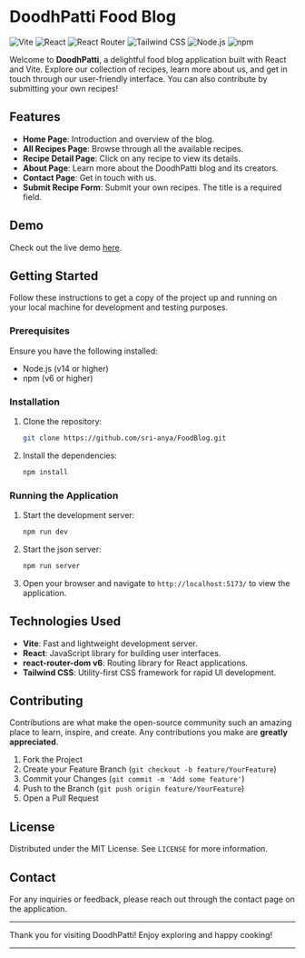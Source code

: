 # DoodhPatti Food Blog

![Vite](https://img.shields.io/badge/Vite-646CFF?style=for-the-badge&logo=vite&logoColor=white)
![React](https://img.shields.io/badge/React-20232A?style=for-the-badge&logo=react&logoColor=61DAFB)
![React Router](https://img.shields.io/badge/React_Router-CA4245?style=for-the-badge&logo=react-router&logoColor=white)
![Tailwind CSS](https://img.shields.io/badge/Tailwind_CSS-38B2AC?style=for-the-badge&logo=tailwind-css&logoColor=white)
![Node.js](https://img.shields.io/badge/Node.js-339933?style=for-the-badge&logo=nodedotjs&logoColor=white)
![npm](https://img.shields.io/badge/npm-CB3837?style=for-the-badge&logo=npm&logoColor=white)

Welcome to **DoodhPatti**, a delightful food blog application built with React and Vite. Explore our collection of recipes, learn more about us, and get in touch through our user-friendly interface. You can also contribute by submitting your own recipes!

## Features

- **Home Page**: Introduction and overview of the blog.
- **All Recipes Page**: Browse through all the available recipes.
- **Recipe Detail Page**: Click on any recipe to view its details.
- **About Page**: Learn more about the DoodhPatti blog and its creators.
- **Contact Page**: Get in touch with us.
- **Submit Recipe Form**: Submit your own recipes. The title is a required field.

## Demo

Check out the live demo [here](https://doodhpatti.netlify.app/).

## Getting Started

Follow these instructions to get a copy of the project up and running on your local machine for development and testing purposes.

### Prerequisites

Ensure you have the following installed:

- Node.js (v14 or higher)
- npm (v6 or higher)

### Installation

1. Clone the repository:
    ```sh
    git clone https://github.com/sri-anya/FoodBlog.git
    ```

2. Install the dependencies:
    ```sh
    npm install
    ```

### Running the Application

1. Start the development server:
    ```sh
    npm run dev
    ```
2. Start the json server:
    ```sh
    npm run server
    ```
2. Open your browser and navigate to `http://localhost:5173/` to view the application.

## Technologies Used

- **Vite**: Fast and lightweight development server.
- **React**: JavaScript library for building user interfaces.
- **react-router-dom v6**: Routing library for React applications.
- **Tailwind CSS**: Utility-first CSS framework for rapid UI development.


## Contributing

Contributions are what make the open-source community such an amazing place to learn, inspire, and create. Any contributions you make are **greatly appreciated**.

1. Fork the Project
2. Create your Feature Branch (`git checkout -b feature/YourFeature`)
3. Commit your Changes (`git commit -m 'Add some feature'`)
4. Push to the Branch (`git push origin feature/YourFeature`)
5. Open a Pull Request

## License

Distributed under the MIT License. See `LICENSE` for more information.

## Contact

For any inquiries or feedback, please reach out through the contact page on the application.

---

Thank you for visiting DoodhPatti! Enjoy exploring and happy cooking!

---





